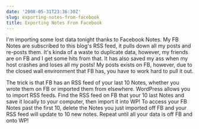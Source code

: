 ```yaml
---
date: '2008-05-31T23:36:30Z'
slug: exporting-notes-from-facebook
title: Exporting Notes From Facebook
---
```



I'm importing some lost data tonight thanks to Facebook Notes. My FB Notes are
subscribed to this blog's RSS feed, it pulls down all my posts and re-posts
them. It's kinda of a waste to duplicate data, however, my friends are on FB and
I get some hits from that. It has also saved my ass when my host crashes and
loses all my posts! My posts exists on FB, however, due to the closed wall
environment that FB has, you have to work hard to pull it out.

The trick is that FB has an RSS feed of your last 10 Notes, whether you wrote
them on FB or imported them from elsewhere. WordPress allows you to import RSS
feeds. Find the RSS feed on FB that your 10 last Notes and save it locally to
your computer, then import it into WP! To access your FB Notes past the first
10, delete the Notes you just imported off FB and your RSS feed will update to
10 new notes. Repeat until all your data is off FB and onto WP!
